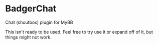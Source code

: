 # BadgerChat
Chat (shoutbox) plugin for MyBB

This isn't ready to be used. Feel free to try use it or expand off of it, but things might not work.
